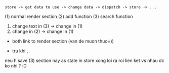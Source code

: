 
`store -> get data to use -> change data -> dispatch -> store -> ...`

(1) normal render section
(2) add function
(3) search function

1. change text in (3) -> change in (1)
2. change in (2) -> change in (1)

- both link to render section
(van de muon thuo=))

- tru khi ,

neu h save (3) section nay as state in store 
xong loi ra roi lien ket vs nhau dc ko nhi ? :D